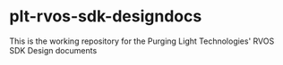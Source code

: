 # plt-rvos-sdk-designdocs
This is the working repository for the Purging Light Technologies' RVOS SDK Design documents
